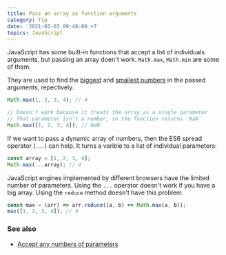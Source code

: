 ```yaml
---
title: Pass an array as function arguments
category: Tip
date: '2021-03-03 09:48:00 +7'
topics: JavaScript
---
```


JavaScript has some built-in functions that accept a list of individuals arguments, but passing an array doen't work. `Math.max`, `Math.min` are some of them.

They are used to find the [biggest](https://1loc.dev/#find-the-maximum-item-of-an-array) and [smallest numbers](https://1loc.dev/#find-the-minimum-item-of-an-array) in the passed arguments, repectively.

```js
Math.max(1, 2, 3, 4); // 4

// Doesn't work because it treats the array as a single parameter
// That parameter isn't a number, so the function returns `NaN`
Math.max([1, 2, 3, 4]); // NaN
```

If we want to pass a dynamic array of numbers, then the ES6 spread operator (`...`) can help. It turns a varible to a list of individual parameters:

```js
const array = [1, 2, 3, 4];
Math.max(...array); // 4
```

JavaScript engines implemented by different browsers have the limited number of parameters. Using the `...` operator doesn't work if you have a big array. Using the `reduce` method doesn't have this problem.

```js
const max = (arr) => arr.reduce((a, b) => Math.max(a, b));
max([1, 2, 3, 4]); // 4
```

### See also

-   [Accept any numbers of parameters](/accept-any-numbers-of-parameters.html)
